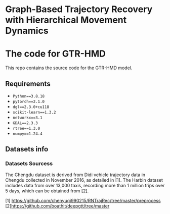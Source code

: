 # Graph-Based Trajectory Recovery with Hierarchical Movement Dynamics
# The code for GTR-HMD
This repo contains the source code for the GTR-HMD model.
## Requirements
* `Python==3.8.18`
* `pytorch==2.1.0`
* `dgl==2.3.0+cu118`
* `scikit-learn==1.3.2`
* `networkx==3.1`
* `GDAL==2.3.3`
* `rtree==1.3.0`
* `numpy==1.24.4`
## Datasets info
### Datasets Sourcess
The Chengdu dataset is derived from Didi vehicle trajectory data in Chengdu collected in November 2016, as detailed in [1]. The Harbin dataset includes data from over 13,000 taxis, recording more than 1 million trips over 5 days, which can be obtained from [2].




[1] https://github.com/chenyuqi990215/RNTrajRec/tree/master/preprocess
[2]https://github.com/boathit/deepgtt/tree/master
